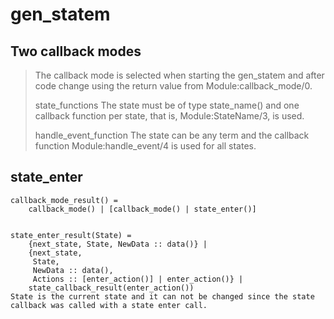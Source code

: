 # gen_statem

## Two callback modes
> The callback mode is selected when starting the gen_statem and after code change
> using the return value from Module:callback_mode/0.
>
> state_functions
> The state must be of type state_name() and one callback function per state,
> that is, Module:StateName/3, is used.
>
> handle_event_function
> The state can be any term and the callback function Module:handle_event/4 is used for all states.

## state_enter

```
callback_mode_result() =
    callback_mode() | [callback_mode() | state_enter()]


state_enter_result(State) =
    {next_state, State, NewData :: data()} |
    {next_state,
     State,
     NewData :: data(),
     Actions :: [enter_action()] | enter_action()} |
    state_callback_result(enter_action())
State is the current state and it can not be changed since the state callback was called with a state enter call.
```
